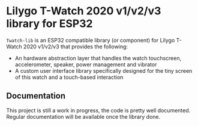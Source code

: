 Lilygo T-Watch 2020 v1/v2/v3 library for ESP32
========================================

`Twatch-lib` is an ESP32 compatible library (or component) for Lilygo T-Watch 2020 v1/v2/v3 that
provides the following:

* An hardware abstraction layer that handles the watch touchscreen, accelerometer, speaker, power management and vibrator
* A custom user interface library specifically designed for the tiny screen of this watch and a touch-based interaction


Documentation
-------------

This project is still a work in progress, the code is pretty well documented. Regular documentation will be available once the library done.